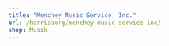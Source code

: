 ```yaml
---
title: "Menchey Music Service, Inc."
url: /harrisburg/menchey-music-service-inc/
shop: Musik
---
```

